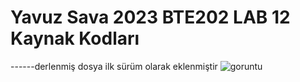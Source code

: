 ﻿# Yavuz Sava 2023 BTE202 LAB 12 Kaynak Kodları
------derlenmiş dosya ilk sürüm olarak eklenmiştir
![goruntu](./screenshots/ss0001.png)